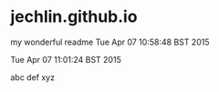 jechlin.github.io
=================
my wonderful readme
Tue Apr 07 10:58:48 BST 2015

Tue Apr 07 11:01:24 BST 2015

abc
def
xyz
